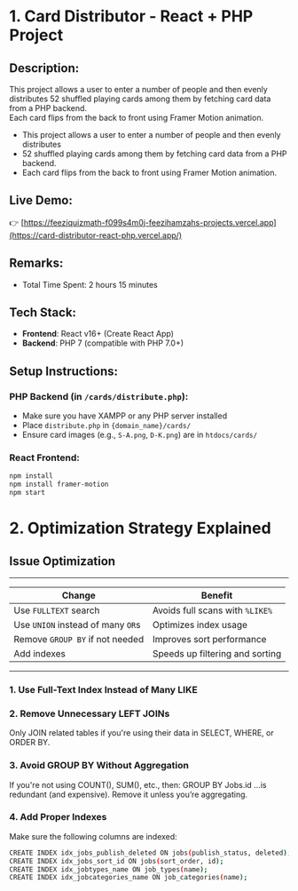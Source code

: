 # 1. Card Distributor - React + PHP Project

## Description:
This project allows a user to enter a number of people and then evenly distributes 52 shuffled playing cards among them by fetching card data from a PHP backend.  
Each card flips from the back to front using Framer Motion animation.
 * This project allows a user to enter a number of people and then evenly distributes
 * 52 shuffled playing cards among them by fetching card data from a PHP backend.
 * Each card flips from the back to front using Framer Motion animation.

## Live Demo:
👉 [https://feeziquizmath-f099s4m0j-feezihamzahs-projects.vercel.app](https://card-distributor-react-php.vercel.app/)

## Remarks:
- Total Time Spent: 2 hours 15 minutes

## Tech Stack:
- **Frontend**: React v16+ (Create React App)
- **Backend**: PHP 7 (compatible with PHP 7.0+)

## Setup Instructions:

### PHP Backend (in `/cards/distribute.php`):
- Make sure you have XAMPP or any PHP server installed
- Place `distribute.php` in `{domain_name}/cards/`
- Ensure card images (e.g., `S-A.png`, `D-K.png`) are in `htdocs/cards/`

### React Frontend:
```bash
npm install
npm install framer-motion
npm start
```

# 2. Optimization Strategy Explained
## Issue	Optimization
---------------------------------------------------------------------------
| Change                            | Benefit                              |
| --------------------------------- | ------------------------------------ |
| Use `FULLTEXT` search             | Avoids full scans with `%LIKE%`      |
| Use `UNION` instead of many `OR`s | Optimizes index usage                |
| Remove `GROUP BY` if not needed   | Improves sort performance            |
| Add indexes                       | Speeds up filtering and sorting      |
---------------------------------------------------------------------------
### 1. Use Full-Text Index Instead of Many LIKE

### 2. Remove Unnecessary LEFT JOINs
Only JOIN related tables if you're using their data in SELECT, WHERE, or ORDER BY.

### 3. Avoid GROUP BY Without Aggregation
If you're not using COUNT(), SUM(), etc., then:
GROUP BY Jobs.id
…is redundant (and expensive). Remove it unless you’re aggregating.

### 4. Add Proper Indexes
Make sure the following columns are indexed:
```bash
CREATE INDEX idx_jobs_publish_deleted ON jobs(publish_status, deleted);
CREATE INDEX idx_jobs_sort_id ON jobs(sort_order, id);
CREATE INDEX idx_jobtypes_name ON job_types(name);
CREATE INDEX idx_jobcategories_name ON job_categories(name);
```
